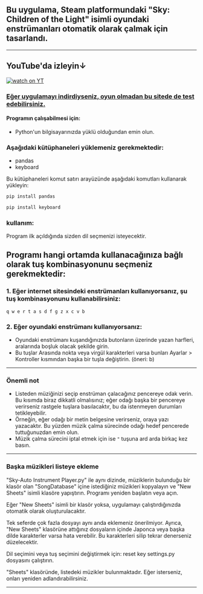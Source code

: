 ## Bu uygulama, Steam platformundaki "Sky: Children of the Light" isimli oyundaki enstrümanları otomatik olarak çalmak için tasarlandı. 
---
## YouTube'da izleyin↓
[![watch on YT](https://i3.ytimg.com/vi/ZUfYclM6AHA/maxresdefault.jpg)](https://www.youtube.com/watch?v=ZUfYclM6AHA)



### [Eğer uygulamayı indirdiyseniz, oyun olmadan bu sitede de test edebilirsiniz.](https://specy.github.io/skyMusic/)


#### Programın çalışabilmesi için:
* Python'un bilgisayarınızda yüklü olduğundan emin olun.
### Aşağıdaki kütüphaneleri yüklemeniz gerekmektedir:
* pandas 
* keyboard


Bu kütüphaneleri komut satırı arayüzünde aşağıdaki komutları kullanarak yükleyin:

```cmd
pip install pandas
```

```cmd
pip install keyboard
```

### kullanım:

Program ilk açıldığında sizden dil seçmenizi isteyecektir.


## Programı hangi ortamda kullanacağınıza bağlı olarak tuş kombinasyonunu seçmeniz gerekmektedir:

### 1. Eğer internet sitesindeki enstrümanları kullanıyorsanız, şu tuş kombinasyonunu kullanabilirsiniz:

`
q w e r t a s d f g z x c v b
`

### 2. Eğer oyundaki enstrümanı kullanıyorsanız:
* Oyundaki enstrümanı kuşandığınızda butonların üzerinde yazan harfleri, aralarında boşluk olacak şekilde girin. 
* Bu tuşlar Arasında nokta veya virgül karakterleri varsa bunları Ayarlar > Kontroller kısmından başka bir tuşla değiştirin. (öneri: b)

---

### Önemli not

* Listeden müziğinizi seçip enstrüman çalacağınız pencereye odak verin. Bu kısımda biraz dikkatli olmalısınız; eğer odağı başka bir pencereye verirseniz rastgele tuşlara basılacaktır, bu da istenmeyen durumları tetikleyebilir. 
* Örneğin, eğer odağı bir metin belgesine verirseniz, oraya yazı yazacaktır. Bu yüzden müzik çalma sürecinde odağı hedef pencerede tuttuğunuzdan emin olun.
* Müzik çalma sürecini iptal etmek için ise `"` tuşuna ard arda birkaç kez basın.

---
### Başka müzikleri listeye ekleme


"Sky-Auto Instrument Player.py" ile aynı dizinde, müziklerin bulunduğu bir klasör olan "SongDatabase" içine istediğiniz müzikleri kopyalayın ve "New Sheets" isimli klasöre yapıştırın. Programı yeniden başlatın veya açın.

Eğer "New Sheets" isimli bir klasör yoksa, uygulamayı çalıştırdığınızda otomatik olarak oluşturulacaktır.

Tek seferde çok fazla dosyayı aynı anda eklemeniz önerilmiyor. Ayrıca, "New Sheets" klasörüne attığınız dosyaların içinde Japonca veya başka dilde karakterler varsa hata verebilir. Bu karakterleri silip tekrar denerseniz düzelecektir.

Dil seçimini veya tuş seçimini değiştirmek için: reset key settings.py dosyasını çalıştırın.


"Sheets" klasöründe, listedeki müzikler bulunmaktadır. Eğer isterseniz, onları yeniden adlandırabilirsiniz.

---
